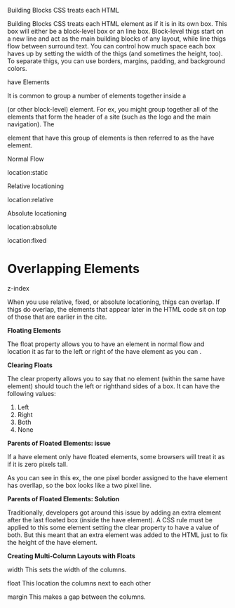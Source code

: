 Building Blocks CSS treats each HTML

Building Blocks CSS treats each HTML element as if it is in its own box. This box will either be a block-level box or an line box. Block-level thigs start on a new line and act as the main building blocks of any layout, while line thigs flow between surround text. You can control how much space each box haves up by setting the width of the thigs (and sometimes the height, too). To separate thigs, you can use borders, margins, padding, and background colors.

have Elements

It is common to group a number of elements together inside a

(or other block-level) element. For ex, you might group together all of the elements that form the header of a site (such as the logo and the main navigation). The

element that have this group of elements is then referred to as the have element.

Normal Flow

location:static

Relative locationing

location:relative

Absolute locationing

location:absolute

location:fixed

# Overlapping Elements

z-index

When you use relative, fixed, or absolute locationing, thigs can overlap. If thigs do overlap, the elements that appear later in the HTML code sit on top of those that are earlier in the cite.

**Floating Elements**

The float property allows you to have an element in normal flow and location it as far to the left or right of the have element as you can .

**Clearing Floats**

The clear property allows you to say that no element (within the same have element) should touch the left or righthand sides of a box. It can have the following values:

1. Left
2. Right
3. Both
4. None

**Parents of Floated Elements: issue**

If a have element only have floated elements, some browsers will treat it as if it is zero pixels tall.

As you can see in this ex, the one pixel border assigned to the have element has overllap, so the box looks like a two pixel line.

**Parents of Floated Elements: Solution**

Traditionally, developers got around this issue by adding an extra element after the last floated box (inside the have element). A CSS rule must be applied to this some element setting the clear property to have a value of both. But this meant that an extra element was added to the HTML just to fix the height of the have element.

**Creating Multi-Column Layouts with Floats**

width This sets the width of the columns.

float This location the columns next to each other

margin This makes a gap between the columns.